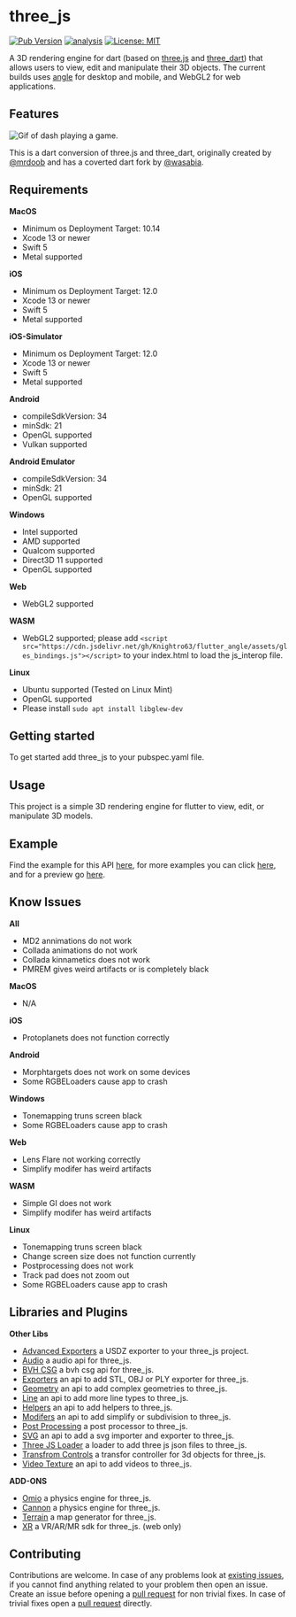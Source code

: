 # three_js

[![Pub Version](https://img.shields.io/pub/v/three_js)](https://pub.dev/packages/three_js)
[![analysis](https://github.com/Knightro63/three_js/actions/workflows/flutter.yml/badge.svg)](https://github.com/Knightro63//three_js/actions/)
[![License: MIT](https://img.shields.io/badge/license-MIT-purple.svg)](https://opensource.org/licenses/MIT)

A 3D rendering engine for dart (based on [three.js](https://github.com/mrdoob/three.js) and [three_dart](https://github.com/wasabia/three_dart)) that allows users to view, edit and manipulate their 3D objects. The current builds uses [angle](https://github.com/google/angle) for desktop and mobile, and WebGL2 for web applications.

## Features

![Gif of dash playing a game.](https://raw.githubusercontent.com/Knightro63/three_js/master/assets/flutter_game.gif)

This is a dart conversion of three.js and three_dart, originally created by [@mrdoob](https://github.com/mrdoob) and has a coverted dart fork by [@wasabia](https://github.com/wasabia).

## Requirements

**MacOS**
 - Minimum os Deployment Target: 10.14
 - Xcode 13 or newer
 - Swift 5
 - Metal supported

**iOS**
 - Minimum os Deployment Target: 12.0
 - Xcode 13 or newer
 - Swift 5
 - Metal supported

**iOS-Simulator**
 - Minimum os Deployment Target: 12.0
 - Xcode 13 or newer
 - Swift 5
 - Metal supported

**Android**
 - compileSdkVersion: 34
 - minSdk: 21
 - OpenGL supported
 - Vulkan supported

**Android Emulator**
 - compileSdkVersion: 34
 - minSdk: 21
 - OpenGL supported

**Windows**
 - Intel supported
 - AMD supported
 - Qualcom supported
 - Direct3D 11 supported
 - OpenGL supported

**Web**
 - WebGL2 supported

**WASM**
 - WebGL2 supported; please add `<script src="https://cdn.jsdelivr.net/gh/Knightro63/flutter_angle/assets/gles_bindings.js"></script>` to your index.html to load the js_interop file.

**Linux**
 - Ubuntu supported (Tested on Linux Mint)
 - OpenGL supported
 - Please install `sudo apt install libglew-dev`

## Getting started

To get started add three_js to your pubspec.yaml file.

## Usage

This project is a simple 3D rendering engine for flutter to view, edit, or manipulate 3D models.

## Example

Find the example for this API [here](https://github.com/Knightro63/three_js/tree/main/packages/three_js/example/), for more examples you can click [here](https://github.com/Knightro63/three_js/tree/main/examples/), and for a preview go [here](https://knightro63.github.io/three_js/).

## Know Issues

**All**
 - MD2 annimations do not work
 - Collada animations do not work
 - Collada kinnametics does not work
 - PMREM gives weird artifacts or is completely black

**MacOS**
 - N/A

**iOS**
 - Protoplanets does not function correctly

**Android**
 - Morphtargets does not work on some devices
 - Some RGBELoaders cause app to crash
 
**Windows**
 - Tonemapping truns screen black
 - Some RGBELoaders cause app to crash

**Web**
 - Lens Flare not working correctly
 - Simplify modifer has weird artifacts

 **WASM**
 - Simple GI does not work
 - Simplify modifer has weird artifacts

**Linux**
 - Tonemapping truns screen black
 - Change screen size does not function currently
 - Postprocessing does not work
 - Track pad does not zoom out
 - Some RGBELoaders cause app to crash

## Libraries and Plugins

**Other Libs**
 - [Advanced Exporters](https://pub.dev/packages/three_js_advanced_exporters) a USDZ exporter to your three_js project.
 - [Audio](https://pub.dev/packages/three_js_audio) a audio api for three_js.
 - [BVH CSG](https://pub.dev/packages/three_js_bvh_csg) a bvh csg api for three_js.
 - [Exporters](https://pub.dev/packages/three_js_exporters) an api to add STL, OBJ or PLY exporter for three_js.
 - [Geometry](https://pub.dev/packages/three_js_geometry) an api to add complex geometries to three_js.
 - [Line](https://pub.dev/packages/three_js_line) an api to add more line types to three_js.
 - [Helpers](https://pub.dev/packages/three_js_helpers) an api to add helpers to three_js.
 - [Modifers](https://pub.dev/packages/three_js_modifers) an api to add simplify or subdivision to three_js.
 - [Post Processing](https://pub.dev/packages/three_js_postprocessing) a post processor to three_js.
 - [SVG](https://pub.dev/packages/three_js_svg) an api to add a svg importer and exporter to three_js.
 - [Three JS Loader](https://pub.dev/packages/three_js_tjs_loader) a loader to add three js json files to three_js.
 - [Transfrom Controls](https://pub.dev/packages/three_js_transform_controls) a transfor controller for 3d objects for three_js.
 - [Video Texture](https://pub.dev/packages/three_js_video_texture) an api to add videos to three_js.

**ADD-ONS**
 - [Omio](https://github.com/Knightro63/oimo_physics) a physics engine for three_js.
 - [Cannon](https://github.com/Knightro63/cannon_physics) a physics engine for three_js.
 - [Terrain](https://github.com/Knightro63/three_js/tree/main/packages/three_js_terrain) a map generator for three_js.
 - [XR](https://github.com/Knightro63/three_js/tree/main/packages/three_js_xr) a VR/AR/MR sdk for three_js. (web only)

## Contributing

Contributions are welcome.
In case of any problems look at [existing issues](https://github.com/Knightro63/three_js/issues), if you cannot find anything related to your problem then open an issue.
Create an issue before opening a [pull request](https://github.com/Knightro63/three_js/pulls) for non trivial fixes.
In case of trivial fixes open a [pull request](https://github.com/Knightro63/three_js/pulls) directly.
